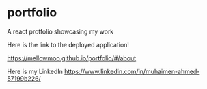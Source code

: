 # portfolio
A react protfolio showcasing my work


Here is the link to the deployed application!

https://mellowmoo.github.io/portfolio/#/about

Here is my LinkedIn
https://www.linkedin.com/in/muhaimen-ahmed-57199b226/

